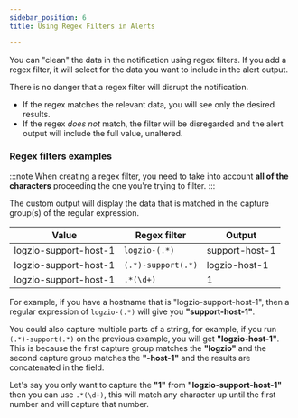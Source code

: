 ```yaml
---
sidebar_position: 6
title: Using Regex Filters in Alerts

---
```





You can "clean" the data in the notification using regex filters. If you add a regex filter, it will select for the data you want to include in the alert output.

There is no danger that a regex filter will disrupt the notification.

* If the regex matches the relevant data, you will see only the desired results.
* If the regex _does not_ match, the filter will be disregarded and the alert output will include the full value, unaltered.


### Regex filters examples


:::note
When creating a regex filter, you need to take into account **all of the characters** proceeding the one you're trying to filter.
:::

The custom output will display the data that is matched in the capture group(s) of the regular expression.


| Value | Regex filter | Output |
|---|---|---|
| logzio-support-host-1 | `logzio-(.*)` | support-host-1 |
| logzio-support-host-1 |`(.*)-support(.*)` | logzio-host-1 |
| logzio-support-host-1 | `.*(\d+)` | 1 |


For example, if you have a hostname that is "logzio-support-host-1", then a regular expression of `logzio-(.*)` will give you **"support-host-1"**.

You could also capture multiple parts of a string, for example, if you run `(.*)-support(.*)`  on the previous example, you will get **"logzio-host-1"**.  This is because the first capture group matches the **"logzio"** and the second capture group matches the **"-host-1"** and the results are concatenated in the field.

Let's say you only want to capture the **"1"** from **"logzio-support-host-1"** then you can use `.*(\d+)`, this will match any character up until the first number and will capture that number.